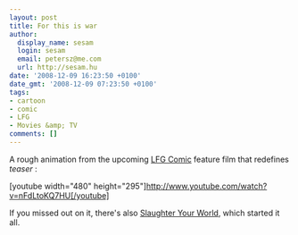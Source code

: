 ```yaml
---
layout: post
title: For this is war
author:
  display_name: sesam
  login: sesam
  email: petersz@me.com
  url: http://sesam.hu
date: '2008-12-09 16:23:50 +0100'
date_gmt: '2008-12-09 07:23:50 +0100'
tags:
- cartoon
- comic
- LFG
- Movies &amp; TV
comments: []
---
```


A rough animation from the upcoming [LFG Comic](http://lfgcomic.com) feature film that redefines _teaser_ :

[youtube width="480" height="295"]http://www.youtube.com/watch?v=nFdLtoKQ7HU[/youtube]

If you missed out on it, there's also [Slaughter Your World](http://sesam.hu/2007/08/19/slaughter-your-world), which started it all.
